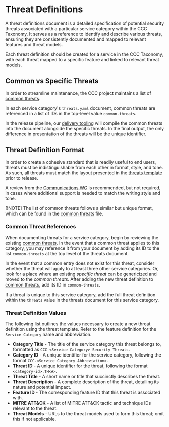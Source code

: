 # Threat Definitions

A threat definitions document is a detailed specification of potential security threats associated with a particular service category within the CCC Taxonomy. It serves as a reference to identify and describe various threats, ensuring they are consistently documented and mapped to relevant features and threat models.

Each threat definition should be created for a service in the CCC Taxonomy, with each threat mapped to a specific feature and linked to relevant threat models.

## Common vs Specific Threats

In order to streamline maintenance, the CCC project maintains a list of [common threats].

In each service category's `threats.yaml` document, common threats are referenced in a list of IDs in the top-level value `common-threats`.

In the release pipeline, our [delivery tooling] will compile the common threats into the document alongside the specific threats. In the final output, the only difference in presentation of the threats will be the unique identifier.

## Threat Definition Format

In order to create a cohesive standard that is readily useful to end users, threats must be indistinguishable from each other in format, style, and tone. As such, all threats must match the layout presented in the [threats template] prior to release.

A review from the [Communications WG] is recommended, but not required, in cases where additional support is needed to match the writing style and tone.

[!NOTE] The list of common threats follows a similar but unique format, which can be found in the [common threats] file.

### Common Threat References

When documenting threats for a service category, begin by reviewing the existing [common threats]. In the event that a common threat applies to this category, you may reference it from your document by adding its ID to the list `common-threats` at the top level of the threats document.

In the event that a common entry does not exist for this threat, consider whether the threat will apply to at least three other service categories. Or, look for a place where an existing _specific threat_ can be genericized and moved to the _common threats_. After adding the new threat definition to [common threats], add its ID in `common-threats`.

If a threat is unique to this service category, add the full threat definition within the `threats` value in the threats document for this service category.

### Threat Definition Values

The following list outlines the values necessary to create a new threat definition using the threat template. Refer to the feature definition for the `Service Category` name and abbreviation.

- **Category Title** - The title of the service category this threat belongs to, formatted as `CCC <Service Category> Security Threats`.
- **Category ID** - A unique identifier for the service category, following the format `CCC.<Service Category Abbreviation>`. 
- **Threat ID** - A unique identifier for the threat, following the format `<category-id>.TH<#>`.
- **Threat Title** - A short name or title that succinctly describes the threat.
- **Threat Description** - A complete description of the threat, detailing its nature and potential impact.
- **Feature ID** - The corresponding feature ID that this threat is associated with.
- **MITRE ATT&CK** - A list of MITRE ATT&CK tactic and technique IDs relevant to the threat.
- **Threat Models** - URLs to the threat models used to form this threat; omit this if not applicable.

[common threats]: /services/common-threats.yaml
[Communications WG]: ../../working-groups/communications/charter.md
[delivery tooling]: /delivery-tooling
[threats template]: ../templates/threats.yaml
